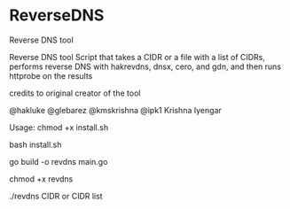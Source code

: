 # ReverseDNS
Reverse DNS tool

Reverse DNS tool Script that takes a CIDR or a file with a list of CIDRs, performs reverse DNS with hakrevdns, dnsx, cero, and gdn, and then runs httprobe on the results

credits to original creator of the tool

@hakluke @glebarez @kmskrishna @ipk1 Krishna Iyengar

Usage: chmod +x install.sh

bash install.sh

go build -o revdns main.go

chmod +x revdns

./revdns CIDR or CIDR list
